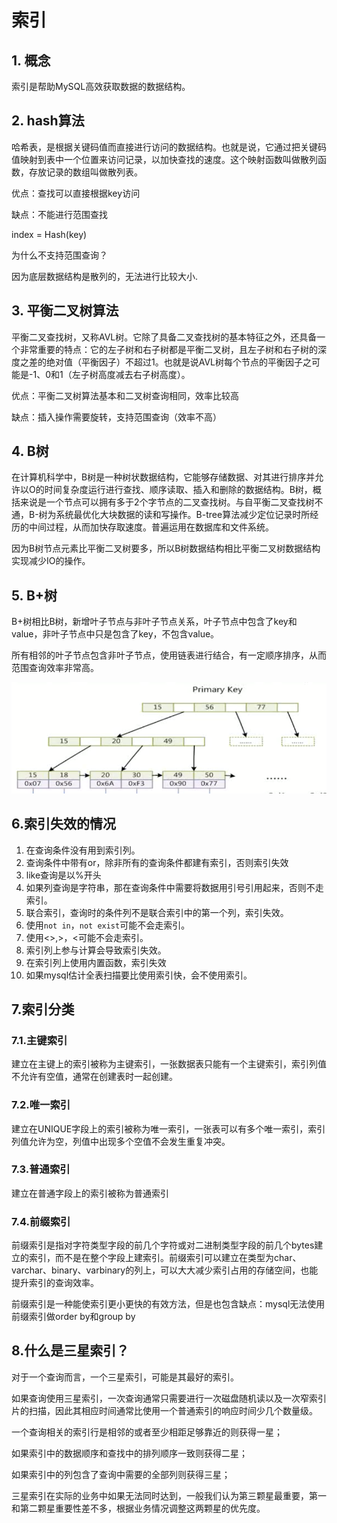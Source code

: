 # 索引

## 1. 概念

索引是帮助MySQL高效获取数据的数据结构。

## 2. hash算法

哈希表，是根据关键码值而直接进行访问的数据结构。也就是说，它通过把关键码值映射到表中一个位置来访问记录，以加快查找的速度。这个映射函数叫做散列函数，存放记录的数组叫做散列表。

优点：查找可以直接根据key访问

缺点：不能进行范围查找

index = Hash(key)

为什么不支持范围查询？

因为底层数据结构是散列的，无法进行比较大小.

## 3. 平衡二叉树算法

平衡二叉查找树，又称AVL树。它除了具备二叉查找树的基本特征之外，还具备一个非常重要的特点：它的左子树和右子树都是平衡二叉树，且左子树和右子树的深度之差的绝对值（平衡因子）不超过1。也就是说AVL树每个节点的平衡因子之可能是-1、0和1（左子树高度减去右子树高度）。

优点：平衡二叉树算法基本和二叉树查询相同，效率比较高

缺点：插入操作需要旋转，支持范围查询（效率不高）

## 4. B树

在计算机科学中，B树是一种树状数据结构，它能够存储数据、对其进行排序并允许以O的时间复杂度运行进行查找、顺序读取、插入和删除的数据结构。B树，概括来说是一个节点可以拥有多于2个字节点的二叉查找树。与自平衡二叉查找树不通，B-树为系统最优化大块数据的读和写操作。B-tree算法减少定位记录时所经历的中间过程，从而加快存取速度。普遍运用在数据库和文件系统。

因为B树节点元素比平衡二叉树要多，所以B树数据结构相比平衡二叉树数据结构实现减少IO的操作。

## 5. B+树

B+树相比B树，新增叶子节点与非叶子节点关系，叶子节点中包含了key和value，非叶子节点中只是包含了key，不包含value。

所有相邻的叶子节点包含非叶子节点，使用链表进行结合，有一定顺序排序，从而范围查询效率非常高。

![截屏2020-04-09下午6.03.30](../images/%E6%88%AA%E5%B1%8F2020-04-09%E4%B8%8B%E5%8D%886.03.30.png)

## 6.索引失效的情况

1. 在查询条件没有用到索引列。
2. 查询条件中带有or，除非所有的查询条件都建有索引，否则索引失效
3. like查询是以%开头
4. 如果列查询是字符串，那在查询条件中需要将数据用引号引用起来，否则不走索引。
5. 联合索引，查询时的条件列不是联合索引中的第一个列，索引失效。
6. 使用`not in`，`not exist`可能不会走索引。
7. 使用<>,>，<可能不会走索引。
8. 索引列上参与计算会导致索引失效。
9. 在索引列上使用内置函数，索引失效
10. 如果mysql估计全表扫描要比使用索引快，会不使用索引。

## 7.索引分类

### 7.1.主键索引

建立在主键上的索引被称为主键索引，一张数据表只能有一个主键索引，索引列值不允许有空值，通常在创建表时一起创建。

### 7.2.唯一索引

建立在UNIQUE字段上的索引被称为唯一索引，一张表可以有多个唯一索引，索引列值允许为空，列值中出现多个空值不会发生重复冲突。

### 7.3.普通索引

建立在普通字段上的索引被称为普通索引

### 7.4.前缀索引

前缀索引是指对字符类型字段的前几个字符或对二进制类型字段的前几个bytes建立的索引，而不是在整个字段上建索引。前缀索引可以建立在类型为char、varchar、binary、varbinary的列上，可以大大减少索引占用的存储空间，也能提升索引的查询效率。

前缀索引是一种能使索引更小更快的有效方法，但是也包含缺点：mysql无法使用前缀索引做order by和group by

## 8.什么是三星索引？

对于一个查询而言，一个三星索引，可能是其最好的索引。

如果查询使用三星索引，一次查询通常只需要进行一次磁盘随机读以及一次窄索引片的扫描，因此其相应时间通常比使用一个普通索引的响应时间少几个数量级。

一个查询相关的索引行是相邻的或者至少相距足够靠近的则获得一星；

如果索引中的数据顺序和查找中的排列顺序一致则获得二星；

如果索引中的列包含了查询中需要的全部列则获得三星；

三星索引在实际的业务中如果无法同时达到，一般我们认为第三颗星最重要，第一和第二颗星重要性差不多，根据业务情况调整这两颗星的优先度。